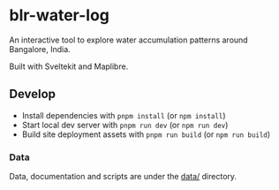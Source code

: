 # blr-water-log

An interactive tool to explore water accumulation patterns around Bangalore, India.

Built with Sveltekit and Maplibre.

## Develop

- Install dependencies with `pnpm install` (or `npm install`)
- Start local dev server with `pnpm run dev` (or `npm run dev`)
- Build site deployment assets with `pnpm run build` (or `npm run build`)

### Data

Data, documentation and scripts are under the [data/](data) directory.
